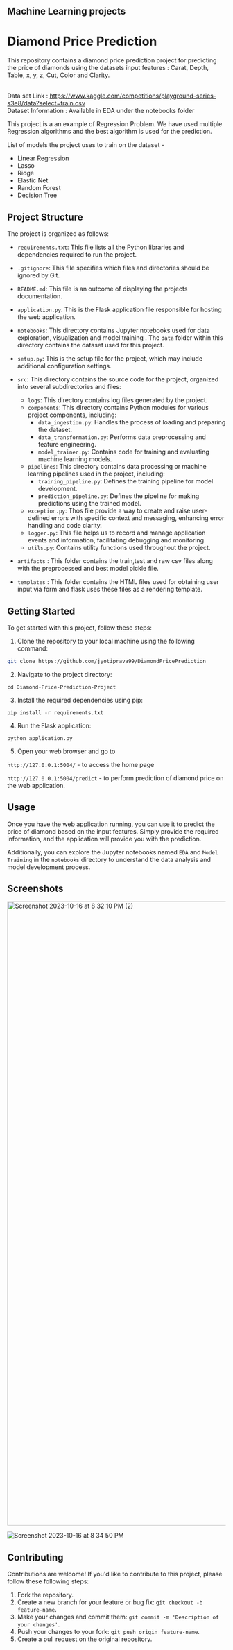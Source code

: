 ## Machine Learning projects

# Diamond Price Prediction

This repository contains a diamond price prediction project for predicting the price of diamonds using the datasets input features : Carat, Depth, Table, x, y, z, Cut, Color and Clarity.

<br>Data set Link  : https://www.kaggle.com/competitions/playground-series-s3e8/data?select=train.csv
<br>Dataset Information : Available in EDA under the notebooks folder

This project is a an example of Regression Problem. We have used multiple Regression algorithms and the best algorithm is used for the prediction.


List of models the project uses to train on the dataset -

- Linear Regression
- Lasso
- Ridge
- Elastic Net
- Random Forest
- Decision Tree

## Project Structure

The project is organized as follows:

- `requirements.txt`: This file lists all the Python libraries and dependencies required to run the project.
  
- `.gitignore`: This file specifies which files and directories should be ignored by Git.

- `README.md`: This file is an outcome of displaying the projects documentation.

- `application.py`: This is the Flask application file responsible for hosting the web application.

- `notebooks`: This directory contains Jupyter notebooks used for data exploration, visualization and model training . The `data` folder within this directory contains the dataset used for this project.

- `setup.py`: This is the setup file for the project, which may include additional configuration settings.

- `src`: This directory contains the source code for the project, organized into several subdirectories and files:
    - `logs`: This directory contains log files generated by the project.
    - `components`: This directory contains Python modules for various project components, including:
        - `data_ingestion.py`: Handles the process of loading and preparing the dataset.
        - `data_transformation.py`: Performs data preprocessing and feature engineering.
        - `model_trainer.py`: Contains code for training and evaluating machine learning models.
    - `pipelines`: This directory contains data processing or machine learning pipelines used in the project, including:
        - `training_pipeline.py`: Defines the training pipeline for model development.
        - `prediction_pipeline.py`: Defines the pipeline for making predictions using the trained model.
    - `exception.py`: Thos file provide a way to create and raise user-defined errors with specific context and messaging, enhancing error handling and code clarity.
    - `logger.py`: This file helps us to record and manage application events and information, facilitating debugging and monitoring.
    - `utils.py`: Contains utility functions used throughout the project.
 
- `artifacts` : This folder contains the train,test and raw csv files along with the preprocessed and best model pickle file.

- `templates` : This folder contains the HTML files used for obtaining user input via form and flask uses these files as a rendering template.


## Getting Started

To get started with this project, follow these steps:

1. Clone the repository to your local machine using the following command:

```bash
git clone https://github.com/jyotiprava99/DiamondPricePrediction
```

2. Navigate to the project directory:

```
cd Diamond-Price-Prediction-Project
```

3. Install the required dependencies using pip:

```
pip install -r requirements.txt
```

4. Run the Flask application:

```
python application.py
```

5. Open your web browser and go to

 ``http://127.0.0.1:5004/`` - to access the home page
   
``http://127.0.0.1:5004/predict`` - to perform prediction of diamond price on the web application.

## Usage

Once you have the web application running, you can use it to predict the price of diamond based on the input features. Simply provide the required information, and the application will provide you with the prediction.

Additionally, you can explore the Jupyter notebooks named `EDA` and `Model Training` in the `notebooks` directory to understand the data analysis and model development process.

## Screenshots

<img width="1440" alt="Screenshot 2023-10-16 at 8 32 10 PM (2)" src="https://github.com/rachitdani/Diamond-Price-Prediction-Project/assets/79761144/4b97e05a-4162-4ab4-912a-85647ee31496">

![Screenshot 2023-10-16 at 8 34 50 PM](https://github.com/rachitdani/Diamond-Price-Prediction-Project/assets/79761144/46e56541-1190-4f60-84f2-3a239de5a286)



## Contributing

Contributions are welcome! If you'd like to contribute to this project, please follow these following steps:

1. Fork the repository.
2. Create a new branch for your feature or bug fix: `git checkout -b feature-name`.
3. Make your changes and commit them: `git commit -m 'Description of your changes'`.
4. Push your changes to your fork: `git push origin feature-name`.
5. Create a pull request on the original repository.
